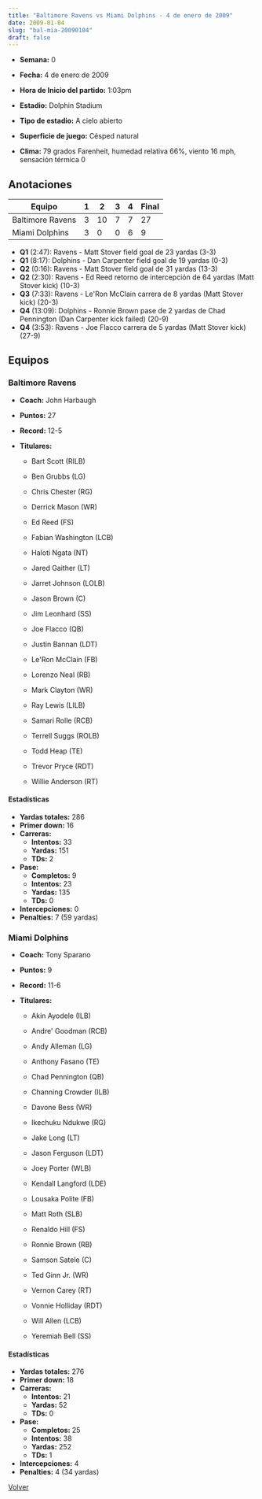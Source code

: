 ```yaml
---
title: "Baltimore Ravens vs Miami Dolphins - 4 de enero de 2009"
date: 2009-01-04
slug: "bal-mia-20090104"
draft: false
---
```


* **Semana:** 0
* **Fecha:** 4 de enero de 2009

* **Hora de Inicio del partido:** 1:03pm
* **Estadio:** Dolphin Stadium
* **Tipo de estadio:** A cielo abierto
* **Superficie de juego:** Césped natural
* **Clima:** 79 grados Farenheit, humedad relativa 66%, viento 16 mph, sensación térmica 0





## Anotaciones
| Equipo | 1 | 2 | 3 | 4 | Final |
|--------|---|---|---|---|-------|
| Baltimore Ravens  | 3 | 10 | 7 | 7  | 27 |
| Miami Dolphins  | 3 | 0 | 0 | 6  | 9 |
* **Q1** (2:47): Ravens - Matt Stover field goal de 23 yardas (3-3)
* **Q1** (8:17): Dolphins - Dan Carpenter field goal de 19 yardas (0-3)
* **Q2** (0:16): Ravens - Matt Stover field goal de 31 yardas (13-3)
* **Q2** (2:30): Ravens - Ed Reed retorno de intercepción de 64 yardas (Matt Stover kick) (10-3)
* **Q3** (7:33): Ravens - Le'Ron McClain carrera de 8 yardas (Matt Stover kick) (20-3)
* **Q4** (13:09): Dolphins - Ronnie Brown pase de 2 yardas de Chad Pennington (Dan Carpenter kick failed) (20-9)
* **Q4** (3:53): Ravens - Joe Flacco carrera de 5 yardas (Matt Stover kick) (27-9)


## Equipos


### Baltimore Ravens
* **Coach:** John Harbaugh
* **Puntos:** 27
* **Record:** 12-5
* **Titulares:** 

  * Bart Scott (RILB) 

  * Ben Grubbs (LG) 

  * Chris Chester (RG) 

  * Derrick Mason (WR) 

  * Ed Reed (FS) 

  * Fabian Washington (LCB) 

  * Haloti Ngata (NT) 

  * Jared Gaither (LT) 

  * Jarret Johnson (LOLB) 

  * Jason Brown (C) 

  * Jim Leonhard (SS) 

  * Joe Flacco (QB) 

  * Justin Bannan (LDT) 

  * Le'Ron McClain (FB) 

  * Lorenzo Neal (RB) 

  * Mark Clayton (WR) 

  * Ray Lewis (LILB) 

  * Samari Rolle (RCB) 

  * Terrell Suggs (ROLB) 

  * Todd Heap (TE) 

  * Trevor Pryce (RDT) 

  * Willie Anderson (RT) 

#### Estadísticas
* **Yardas totales:** 286
* **Primer down:** 16
* **Carreras:**
  * **Intentos:** 33
  * **Yardas:** 151
  * **TDs:** 2
* **Pase:**
  * **Completos:** 9
  * **Intentos:** 23
  * **Yardas:** 135
  * **TDs:** 0
* **Intercepciones:** 0
* **Penalties:** 7 (59 yardas)

### Miami Dolphins
* **Coach:** Tony Sparano
* **Puntos:** 9
* **Record:** 11-6
* **Titulares:** 

  * Akin Ayodele (ILB) 

  * Andre' Goodman (RCB) 

  * Andy Alleman (LG) 

  * Anthony Fasano (TE) 

  * Chad Pennington (QB) 

  * Channing Crowder (ILB) 

  * Davone Bess (WR) 

  * Ikechuku Ndukwe (RG) 

  * Jake Long (LT) 

  * Jason Ferguson (LDT) 

  * Joey Porter (WLB) 

  * Kendall Langford (LDE) 

  * Lousaka Polite (FB) 

  * Matt Roth (SLB) 

  * Renaldo Hill (FS) 

  * Ronnie Brown (RB) 

  * Samson Satele (C) 

  * Ted Ginn Jr. (WR) 

  * Vernon Carey (RT) 

  * Vonnie Holliday (RDT) 

  * Will Allen (LCB) 

  * Yeremiah Bell (SS) 

#### Estadísticas
* **Yardas totales:** 276
* **Primer down:** 18
* **Carreras:**
  * **Intentos:** 21
  * **Yardas:** 52
  * **TDs:** 0
* **Pase:**
  * **Completos:** 25
  * **Intentos:** 38
  * **Yardas:** 252
  * **TDs:** 1
* **Intercepciones:** 4
* **Penalties:** 4 (34 yardas)


[Volver](/historia/2008)
